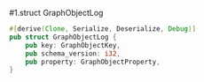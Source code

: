 #1.struct GraphObjectLog

```rust
#[derive(Clone, Serialize, Deserialize, Debug)]
pub struct GraphObjectLog {
    pub key: GraphObjectKey,
    pub schema_version: i32,
    pub property: GraphObjectProperty,
}

```